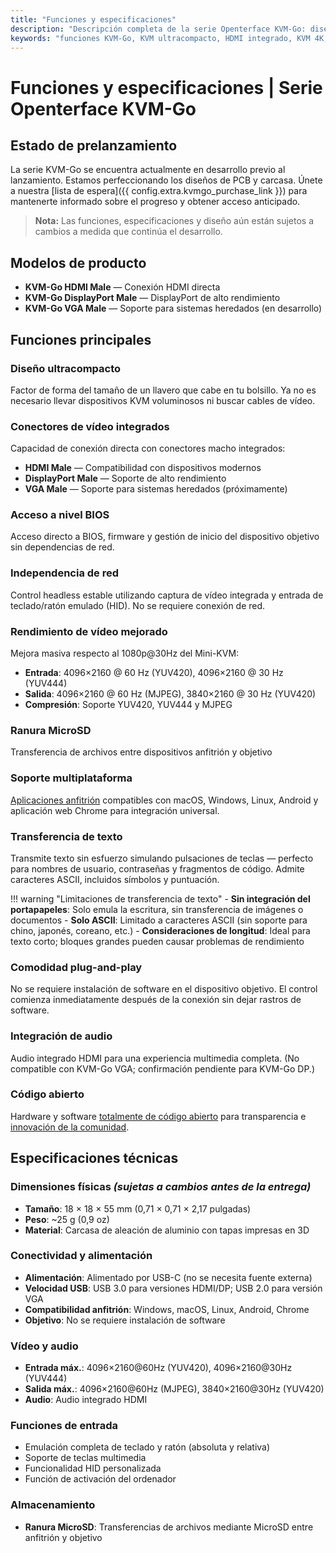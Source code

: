 ```yaml
---
title: "Funciones y especificaciones"
description: "Descripción completa de la serie Openterface KVM-Go: diseño ultracompacto con conectores de vídeo integrados, soporte 4K/60Hz, ranura MicroSD y especificaciones técnicas detalladas. Solución KVM-over-USB del tamaño de un llavero para profesionales de TI."
keywords: "funciones KVM-Go, KVM ultracompacto, HDMI integrado, KVM 4K, KVM MicroSD, KVM llavero, especificaciones KVM, control headless, KVM portátil, herramientas TI, gestión de servidores"
---
```


# **Funciones y especificaciones** | Serie Openterface KVM-Go

## Estado de prelanzamiento

La serie KVM-Go se encuentra actualmente en desarrollo previo al lanzamiento. Estamos perfeccionando los diseños de PCB y carcasa. Únete a nuestra [lista de espera]({{ config.extra.kvmgo_purchase_link }}) para mantenerte informado sobre el progreso y obtener acceso anticipado.

> **Nota:** Las funciones, especificaciones y diseño aún están sujetos a cambios a medida que continúa el desarrollo.

## Modelos de producto
- **KVM-Go HDMI Male** — Conexión HDMI directa
- **KVM-Go DisplayPort Male** — DisplayPort de alto rendimiento
- **KVM-Go VGA Male** — Soporte para sistemas heredados (en desarrollo)

## Funciones principales

### **Diseño ultracompacto**
Factor de forma del tamaño de un llavero que cabe en tu bolsillo. Ya no es necesario llevar dispositivos KVM voluminosos ni buscar cables de vídeo.

### **Conectores de vídeo integrados**
Capacidad de conexión directa con conectores macho integrados:

- **HDMI Male** — Compatibilidad con dispositivos modernos
- **DisplayPort Male** — Soporte de alto rendimiento
- **VGA Male** — Soporte para sistemas heredados (próximamente)

### **Acceso a nivel BIOS**
Acceso directo a BIOS, firmware y gestión de inicio del dispositivo objetivo sin dependencias de red.

### **Independencia de red**
Control headless estable utilizando captura de vídeo integrada y entrada de teclado/ratón emulado (HID). No se requiere conexión de red.

### **Rendimiento de vídeo mejorado**
Mejora masiva respecto al 1080p@30Hz del Mini-KVM:

- **Entrada**: 4096×2160 @ 60 Hz (YUV420), 4096×2160 @ 30 Hz (YUV444)
- **Salida**: 4096×2160 @ 60 Hz (MJPEG), 3840×2160 @ 30 Hz (YUV420)
- **Compresión**: Soporte YUV420, YUV444 y MJPEG

### **Ranura MicroSD**
Transferencia de archivos entre dispositivos anfitrión y objetivo

### **Soporte multiplataforma**
[Aplicaciones anfitrión](/app) compatibles con macOS, Windows, Linux, Android y aplicación web Chrome para integración universal.

### **Transferencia de texto**
Transmite texto sin esfuerzo simulando pulsaciones de teclas — perfecto para nombres de usuario, contraseñas y fragmentos de código. Admite caracteres ASCII, incluidos símbolos y puntuación.

!!! warning "Limitaciones de transferencia de texto"
    - **Sin integración del portapapeles**: Solo emula la escritura, sin transferencia de imágenes o documentos
    - **Solo ASCII**: Limitado a caracteres ASCII (sin soporte para chino, japonés, coreano, etc.)
    - **Consideraciones de longitud**: Ideal para texto corto; bloques grandes pueden causar problemas de rendimiento

### **Comodidad plug-and-play**
No se requiere instalación de software en el dispositivo objetivo. El control comienza inmediatamente después de la conexión sin dejar rastros de software.

### **Integración de audio**
Audio integrado HDMI para una experiencia multimedia completa. (No compatible con KVM-Go VGA; confirmación pendiente para KVM-Go DP.)

### **Código abierto**
Hardware y software [totalmente de código abierto](/compliance) para transparencia e [innovación de la comunidad](/discord).

## Especificaciones técnicas

### **Dimensiones físicas** *(sujetas a cambios antes de la entrega)*
- **Tamaño**: 18 × 18 × 55 mm (0,71 × 0,71 × 2,17 pulgadas)
- **Peso**: ~25 g (0,9 oz)
- **Material**: Carcasa de aleación de aluminio con tapas impresas en 3D

### **Conectividad y alimentación**
- **Alimentación**: Alimentado por USB-C (no se necesita fuente externa)
- **Velocidad USB**: USB 3.0 para versiones HDMI/DP; USB 2.0 para versión VGA
- **Compatibilidad anfitrión**: Windows, macOS, Linux, Android, Chrome
- **Objetivo**: No se requiere instalación de software

### **Vídeo y audio**
- **Entrada máx.**: 4096×2160@60Hz (YUV420), 4096×2160@30Hz (YUV444)
- **Salida máx.**: 4096×2160@60Hz (MJPEG), 3840×2160@30Hz (YUV420)
- **Audio**: Audio integrado HDMI

### **Funciones de entrada**
- Emulación completa de teclado y ratón (absoluta y relativa)
- Soporte de teclas multimedia
- Funcionalidad HID personalizada
- Función de activación del ordenador

### **Almacenamiento**
- **Ranura MicroSD**: Transferencias de archivos mediante MicroSD entre anfitrión y objetivo

